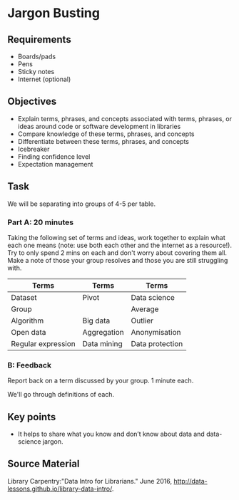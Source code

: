 Jargon Busting
==============

Requirements
------------

- Boards/pads
- Pens
- Sticky notes
- Internet (optional)

Objectives
----------

- Explain terms, phrases, and concepts associated with terms, phrases, or ideas around code or software development in libraries
- Compare knowledge of these terms, phrases, and concepts
- Differentiate between these terms, phrases, and concepts
- Icebreaker
- Finding confidence level
- Expectation management

Task
----

We will be separating into groups of 4-5 per table.

### Part A: 20 minutes

Taking the following set of terms and ideas, work together to explain what each one means (note: use both each other and the internet as a resource!).  Try to only spend 2 mins on each and don't worry about covering them all.  Make a note of those your group resolves and those you are still struggling with.

| Terms | Terms | Terms |
| ----- | ----- | ----- |
| Dataset | Pivot | Data science |
| Group |  | Average |
| Algorithm | Big data | Outlier |
| Open data | Aggregation | Anonymisation |
| Regular expression | Data mining | Data protection |

### B: Feedback

Report back on a term discussed by your group. 1 minute each.

We'll go through definitions of each.

Key points
----------

- It helps to share what you know and don’t know about data and data-science jargon.

Source Material
---------------

Library Carpentry:"Data Intro for Librarians."
June 2016, http://data-lessons.github.io/library-data-intro/.